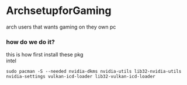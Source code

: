 # ArchsetupforGaming
arch users that wants gaming on they own pc 
### how do we do it?
this is how first install these pkg<br/>
intel
```
sudo pacman -S --needed nvidia-dkms nvidia-utils lib32-nvidia-utils nvidia-settings vulkan-icd-loader lib32-vulkan-icd-loader
```
